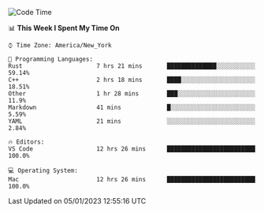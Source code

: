 <!--START_SECTION:waka-->
![Code Time](http://img.shields.io/badge/Code%20Time-24%20hrs%2043%20mins-blue)

📊 **This Week I Spent My Time On** 

```text
⌚︎ Time Zone: America/New_York

💬 Programming Languages: 
Rust                     7 hrs 21 mins       ██████████████░░░░░░░░░░░   59.14% 
C++                      2 hrs 18 mins       ████░░░░░░░░░░░░░░░░░░░░░   18.51% 
Other                    1 hr 28 mins        ███░░░░░░░░░░░░░░░░░░░░░░   11.9% 
Markdown                 41 mins             █░░░░░░░░░░░░░░░░░░░░░░░░   5.59% 
YAML                     21 mins             ░░░░░░░░░░░░░░░░░░░░░░░░░   2.84%

🔥 Editors: 
VS Code                  12 hrs 26 mins      █████████████████████████   100.0%

💻 Operating System: 
Mac                      12 hrs 26 mins      █████████████████████████   100.0%

```


 Last Updated on 05/01/2023 12:55:16 UTC
<!--END_SECTION:waka-->
